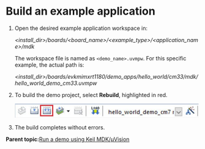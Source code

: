 # Build an example application 

1.  Open the desired example application workspace in:

    *<install\_dir\>/boards/<board\_name\>/<example\_type\>/<application\_name\>/mdk*

    The workspace file is named as `<demo_name>.uvmpw`. For this specific example, the actual path is:

    *<install\_dir\>/boards/evkmimxrt1180/demo\_apps/hello\_world/cm33/mdk/hello\_world\_demo\_cm33.uvmpw*

2.  To build the demo project, select **Rebuild**, highlighted in red.

    ![](../images/keil_build_the_demo.png "Build the demo")

3.  The build completes without errors.

**Parent topic:**[Run a demo using Keil MDK/μVision](../topics/run_a_demo_using_keil_mdk_vision.md)

